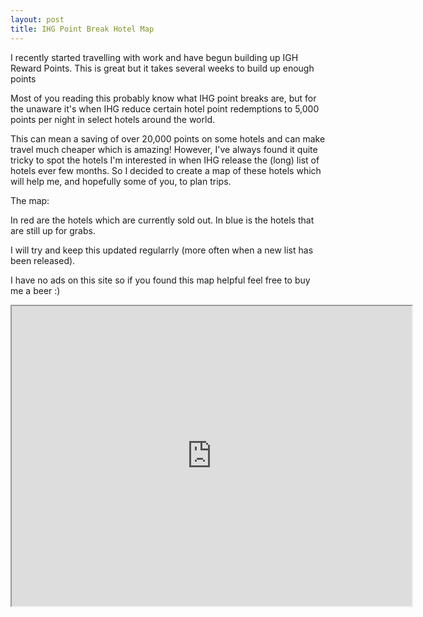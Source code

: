 ```yaml
---
layout: post
title: IHG Point Break Hotel Map
---
```


I recently started travelling with work and have begun building up IGH Reward Points. This is great but it takes several weeks to build up enough points 

Most of you reading this probably know what IHG point breaks are, but for the unaware it's when IHG reduce certain hotel point redemptions to 5,000 points per night in select hotels around the world.

This can mean a saving of over 20,000 points on some hotels and can make travel much cheaper which is amazing! However, I've always found it quite tricky to spot the hotels I'm interested in when IHG release the (long) list of hotels ever few months. So I decided to create a map of these hotels which will help me, and hopefully some of you, to plan trips. 

The map:

In red are the hotels which are currently sold out.
In blue is the hotels that are still up for grabs.


I will try and keep this updated regularrly (more often when a new list has been released).

I have no ads on this site so if you found this map helpful feel free to buy me a beer :)

<iframe src="https://www.google.com/maps/d/embed?mid=1peKGEbnhcfhgjVR8DvVVC60z-74" width="640" height="480"></iframe>